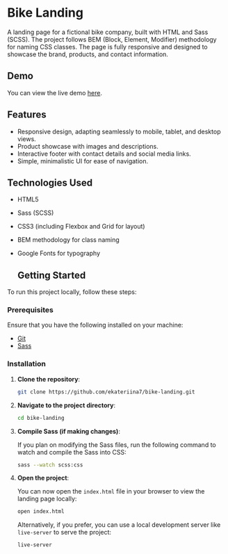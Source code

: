 # Bike Landing

A landing page for a fictional bike company, built with HTML and Sass (SCSS). The project follows BEM (Block, Element, Modifier) methodology for naming CSS classes. The page is fully responsive and designed to showcase the brand, products, and contact information.

## Demo

You can view the live demo [here](https://ekateriina7.github.io/bike-landing/).

## Features

- Responsive design, adapting seamlessly to mobile, tablet, and desktop views.
- Product showcase with images and descriptions.
- Interactive footer with contact details and social media links.
- Simple, minimalistic UI for ease of navigation.

## Technologies Used

- HTML5
- Sass (SCSS)
- CSS3 (including Flexbox and Grid for layout)
- BEM methodology for class naming
- Google Fonts for typography

  ## Getting Started

To run this project locally, follow these steps:

### Prerequisites

Ensure that you have the following installed on your machine:

- [Git](https://git-scm.com/)
- [Sass](https://sass-lang.com/install)

### Installation

1. **Clone the repository**:

   ```bash
   git clone https://github.com/ekateriina7/bike-landing.git
   ```

2. **Navigate to the project directory**:

   ```bash
   cd bike-landing
   ```

3. **Compile Sass (if making changes)**:

   If you plan on modifying the Sass files, run the following command to watch and compile the Sass into CSS:

   ```bash
   sass --watch scss:css
   ```

4. **Open the project**:

   You can now open the `index.html` file in your browser to view the landing page locally:

   ```bash
   open index.html
   ```

   Alternatively, if you prefer, you can use a local development server like `live-server` to serve the project:

   ```bash
   live-server
   ```
